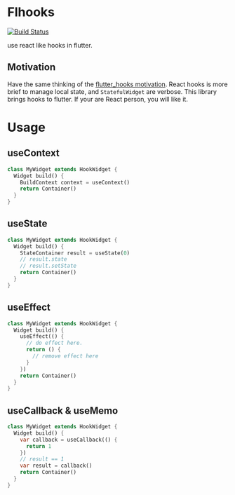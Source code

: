 # Flhooks

[![Build Status](https://travis-ci.org/huangbinjie/frhooks.svg?branch=master)](https://travis-ci.org/huangbinjie/frhooks)

use react like hooks in flutter.

## Motivation
Have the same thinking of the [flutter_hooks motivation](https://github.com/rrousselGit/flutter_hooks#motivation). React hooks is more brief to manage local state, and `StatefulWidget` are verbose. This library brings hooks to flutter. If your are React person, you will like it.

# Usage

## useContext

```dart
class MyWidget extends HookWidget {
  Widget build() {
    BuildContext context = useContext() 
    return Container()
  }
}
```

## useState

```dart
class MyWidget extends HookWidget {
  Widget build() {
    StateContainer result = useState(0)
    // result.state
    // result.setState
    return Container()
  }
}
```

## useEffect

```dart
class MyWidget extends HookWidget {
  Widget build() {
    useEffect(() {
      // do effect here.
      return () {
        // remove effect here
      }
    })
    return Container()
  }
}
```

## useCallback & useMemo

```dart
class MyWidget extends HookWidget {
  Widget build() {
    var callback = useCallback(() {
      return 1
    })
    // result == 1
    var result = callback()
    return Container()
  }
}
```
